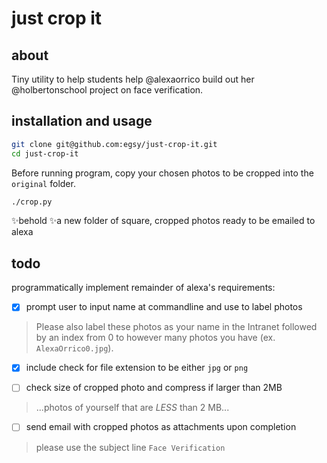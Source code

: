 # just crop it

## about

Tiny utility to help students help @alexaorrico build out her @holbertonschool project on face verification.

## installation and usage
```sh
git clone git@github.com:egsy/just-crop-it.git
cd just-crop-it
```
Before running program, copy your chosen photos to be cropped into the `original` folder.
```sh
./crop.py

```
✨behold ✨a new folder of square, cropped photos ready to be emailed to alexa


## todo

programmatically implement remainder of alexa's requirements:

- [x] prompt user to input name at commandline and use to label photos
> Please also label these photos as your name in the Intranet followed by an index from 0 to however many photos you have (ex. `AlexaOrrico0.jpg`).

- [x] include check for file extension to be either `jpg` or `png`

- [ ] check size of cropped photo and compress if larger than 2MB
> ...photos of yourself that are *LESS* than 2 MB...

- [ ] send email with cropped photos as attachments upon completion
> please use the subject line `Face Verification`